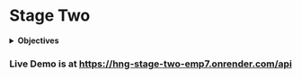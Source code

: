 # Stage Two

<details>
<summary><b>Objectives</b></summary>

You are to build a simple REST API capable of CRUD operations on a "person" resource, interfacing with any database of your choice.

Your API should dynamically handle parameters, such as adding or retrieving a person by name. Accompany the development with UML diagrams to represent your system's design and database structure.

Host your entire project on GitHub, and provide a well-structured documentation in the repository that outlines request/response formats, setup instructions, and sample API usage.

### Breakdown:

1.  REST API Development:

    Develop an API with endpoints for:

    - CREATE: Adding a new person.  => `/api`
    - READ: Fetching details of a person.  => `/api/user_id`
    - UPDATE: Modifying details of an existing person => `/api/user_id`
    - DELETE: Removing a person => `/api/user_id`

    Ensure all interactions with the database are secure and free from common vulnerabilities (e.g., SQL injections).

2.  Database Modelling: (Bonus)

    - UML Diagram:

      Design and present a UML (Unified Modeling Language) diagram that represents the structure and relationships of your API's classes and models.

3.  Testing:

    Using tools like Postman or (scripts written in Python using the requests library) that tests each CRUD operation in your API.

    This should:

    - Add a new person (e.g., "Mark Essien").
    - Fetch details of a person
    - Modify the details of an existing person.
    - Remove a person

4.  Dynamic Parameter Handling:

    - Your API should be flexible enough to handle dynamic input.

      If we provide a name (or other details), your backend should be able to process operations using that name.

    - Example: If we pass "Mark Essien", we should be able to perform all CRUD operations on "Mark Essien".

    - Add validation – field should only be strings; integers or any other data type should not be allowed.

5.  GitHub Repository:

    Create a GitHub repository for this project.

    Ensure the repository contains:

    - A detailed README.md file explaining how to set up, run, and use the API.

    - The source code for the API.

    - UML diagrams (or links to view them).

6.  Documentation:

    Provide a documentation file (e.g., DOCUMENTATION.md in your GitHub repo) that outlines:

    - Standard formats for requests and responses for each endpoint.

    - Sample usage of the API, including example requests and expected responses.

    - Any known limitations or assumptions made during development.

    - Instructions for setting up and deploying the API locally or on a server.

7.  Hosting

    - Using the same Server used in the Stage One task (or another server, if possible), modify it accordingly to  host your endpoint with a URL like this `https://theirdomain.com/api`

    - Test extensively with various testing tools to make sure it is accessible before submitting

### Acceptance Criteria

- Functional REST API: The API should successfully perform all CRUD operations.

- Modelling Diagrams: Clear and accurate UML and E-R diagrams should be provided.

- Effective Testing Script: The script should successfully test all the CRUD operations without manual intervention.

- Dynamic Parameter Handling: The API should correctly handle and respond to different parameters provided.

- GitHub Repository: Repository should be well-organized, contain all necessary files, and be publicly accessible.

- Detailed Documentation: Documentation should provide clear guidance on how to use the API, including setup, request/response formats, and sample usage.

</details>

### Live Demo is at https://hng-stage-two-emp7.onrender.com/api

